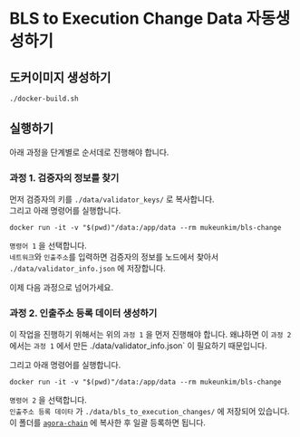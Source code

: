 # BLS to Execution Change Data 자동생성하기

## 도커이미지 생성하기

```shell
./docker-build.sh
```

## 실행하기

아래 과정을 단계별로 순서데로 진행해야 합니다.

### 과정 1. 검증자의 정보를 찾기

먼저 검증자의 키를 `./data/validator_keys/` 로 복사합니다.  
그리고 아래 명령어를 실행합니다. 

```shell
docker run -it -v "$(pwd)"/data:/app/data --rm mukeunkim/bls-change
```

`명령어 1` 을 선택합니다.  
`네트워크`와 `인출주소`를 입력하면 검증자의 정보를 노드에서 찾아서 `./data/validator_info.json` 에 저장합니다.  

이제 다음 과정으로 넘어가세요.

### 과정 2. 인출주소 등록 데이터 생성하기

이 작업을 진행하기 위해서는 위의 `과정 1` 을 먼저 진행해야 합니다. 
왜냐하면 이 `과정 2` 에서는 `과정 1` 에서 만든 ./data/validator_info.json` 이 필요하기 때문입니다.

그리고 아래 명령어를 실행합니다.  

```shell
docker run -it -v "$(pwd)"/data:/app/data --rm mukeunkim/bls-change
```

`명령어 2` 을 선택합니다.   
`인출주소 등록 데이타` 가 `./data/bls_to_execution_changes/` 에 저장되어 있습니다.  
이 폴더를 [`agora-chain`](https://github.com/bosagora/agora-chain.git) 에 복사한 후 일괄 등록하면 됩니다.  
